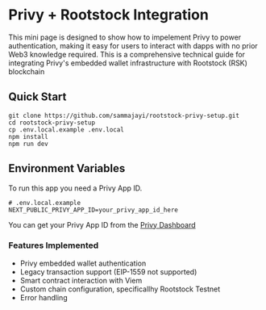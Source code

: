 # Privy + Rootstock Integration

This mini page is designed to show how to impelement Privy to power authentication, making it easy for users to interact with dapps with no prior Web3 knowledge required. This is a comprehensive technical guide for integrating Privy's embedded wallet infrastructure with Rootstock (RSK) blockchain

## Quick Start

```
git clone https://github.com/sammajayi/rootstock-privy-setup.git
cd rootstock-privy-setup
cp .env.local.example .env.local
npm install
npm run dev
```

## Environment Variables

To run this app you need a Privy App ID.

```
# .env.local.example
NEXT_PUBLIC_PRIVY_APP_ID=your_privy_app_id_here
```

You can get your Privy App ID from the [Privy Dashboard](https://dashboard.privy.io)

### Features Implemented

- Privy embedded wallet authentication
- Legacy transaction support (EIP-1559 not supported)
- Smart contract interaction with Viem
- Custom chain configuration, specificallhy Rootstock Testnet
- Error handling
